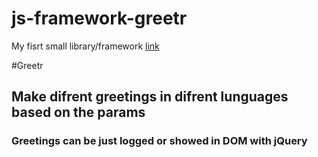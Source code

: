 # js-framework-greetr 

My fisrt small library/framework [link](https://lidzkowski.github.io/js-framework-greetr/)

#Greetr
## Make difrent greetings in difrent lunguages based on the params
### Greetings can be just logged or showed in DOM with jQuery
